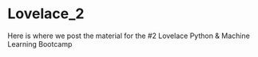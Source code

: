 # Lovelace_2
Here is where we post the material for the #2 Lovelace Python &amp; Machine Learning Bootcamp
